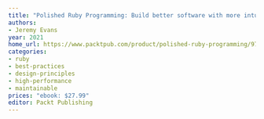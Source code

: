 ```yaml
---
title: "Polished Ruby Programming: Build better software with more intuitive, maintainable, scalable, and high-performance Ruby code"
authors:
- Jeremy Evans
year: 2021
home_url: https://www.packtpub.com/product/polished-ruby-programming/9781801072724
categories:
- ruby
- best-practices
- design-principles
- high-performance
- maintainable
prices: "ebook: $27.99"
editor: Packt Publishing
---
```

